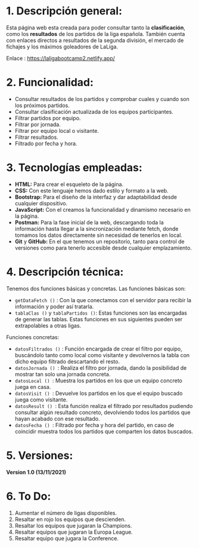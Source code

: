 # 1. Descripción general:

Esta página web esta creada para poder consultar tanto la **clasificación**, como los **resultados** de los partidos de la liga española.
También cuenta con enlaces directos a resultados de la segunda división, el mercado de fichajes y los máximos goleadores de LaLiga.

Enlace :
https://laligabootcamp2.netlify.app/

# 2. Funcionalidad:
*	Consultar resultados de los partidos y comprobar cuales y cuando son los próximos partidos.
*	Consultar clasificación actualizada de los equipos participantes.
*	Filtrar partidos por equipo.
*	Filtrar por jornada.
*	Filtrar por equipo local o visitante.
*	Filtrar resultados.
*	Filtrado por fecha y hora.

# 3. Tecnologías empleadas:

* **HTML:**  Para crear el esqueleto de la página.
* **CSS:** Con este lenguaje hemos dado estilo y formato a la web.
* **Bootstrap:** Para el diseño de la interfaz y dar adaptabilidad desde cualquier dispositivo.
* **JavaScript:** Con el creamos la funcionalidad y dinamismo necesario en la página.
* **Postman:** Para la fase inicial de la web, descargando toda la información hasta llegar a la sincronización mediante fetch, donde tomamos los datos directamente sin necesidad de tenerlos en local.
* **Git** y **GitHub:** En el que tenemos un repositorio, tanto para control de versiones como para tenerlo accesible desde cualquier emplazamiento.

# 4. Descripción técnica:

Tenemos dos funciones básicas y concretas.
Las funciones básicas son: 

*	```getDataFetch ()``` : Con la que conectamos con el servidor para recibir la información y poder así tratarla.
*	```tablaClas ()``` y ```tablaPartidos ()```: Estas funciones son las encargadas de generar las tablas. Estas funciones en sus siguientes pueden ser extrapolables a otras ligas.

Funciones concretas:

*	```datosFiltrados ()``` : Función encargada de crear el filtro por equipo, buscándolo tanto como local como visitante y devolvernos la tabla con dicho equipo filtrado descartando el resto.
*	```datosJornada () ```: Realiza el filtro por jornada, dando la posibilidad de mostrar tan solo una jornada concreta.
*	```datosLocal () ```: Muestra los partidos en los que un equipo concreto juega en casa.
*	```datosVisit () ```:  Devuelve los partidos en los que el equipo buscado juega como visitante.
*	```datosResult () ```: Esta función realiza el filtrado por resultados pudiendo consultar algún resultado concreto, devolviendo todos los partidos que hayan acabado con ese resultado.
*	```datosFecha () ```: Filtrado por fecha y hora del partido, en caso de coincidir muestra todos los partidos que comparten los datos buscados.

# 5. Versiones:

**Version 1.0 (13/11/2021)**

# 6. To Do:

1. Aumentar el número de ligas disponibles.
2. Resaltar en rojo los equipos que descienden.
3. Resaltar los equipos que jugaran la Champions.
4. Resaltar equipos que jugaran la Europa League.
5. Resaltar equipo que jugara la Conference.


